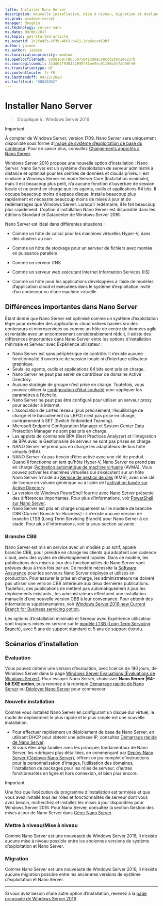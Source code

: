 ```yaml
---
title: Installer Nano Server
description: Nouvelle installation, mise à niveau, migration et évaluation de Nano Server
ms.prod: windows-server
manager: dougkim
ms.technology: server-nano
ms.date: 09/06/2017
ms.topic: get-started-article
ms.assetid: 2c2fa45b-6f3b-4663-b421-2da6ecc463bf
author: jaimeo
ms.author: jaimeo
ms.localizationpriority: medium
ms.openlocfilehash: 68de1697c8655075041cd9e598ccd2bbc2e6237b
ms.sourcegitcommit: 3a3d62f938322849f81ee9ec01186b3e7ab90fe0
ms.translationtype: HT
ms.contentlocale: fr-FR
ms.lasthandoff: 04/23/2020
ms.locfileid: "80826982"
---
```

# <a name="install-nano-server"></a>Installer Nano Server

>S'applique à : Windows Server 2016

> [!IMPORTANT]
> À compter de Windows Server, version 1709, Nano Server sera uniquement disponible sous forme d’[image de système d’exploitation de base du conteneur](/virtualization/windowscontainers/quick-start/using-insider-container-images#install-base-container-image). Pour en savoir plus, consultez [Changements apportés à Nano Server](nano-in-semi-annual-channel.md). 

Windows Server 2016 propose une nouvelle option d’installation : Nano Server. Nano Server est un système d’exploitation de serveur administré à distance et optimisé pour les centres de données et clouds privés. Il est similaire à Windows Server en mode Server Core (Installation minimale), mais il est beaucoup plus petit, n’a aucune fonction d’ouverture de session locale et ne prend en charge que les agents, outils et applications 64 bits. Il occupe beaucoup moins d’espace disque, installe beaucoup plus rapidement et nécessite beaucoup moins de mises à jour et de redémarrages que Windows Server. Lorsqu’il redémarre, il le fait beaucoup plus rapidement. L’option d’installation Nano Server est disponible dans les éditions Standard et Datacenter de Windows Server 2016.  

Nano Server est idéal dans différentes situations :  
  
-   Comme un hôte de calcul pour les machines virtuelles Hyper-V, dans des clusters ou non  
  
-   Comme un hôte de stockage pour un serveur de fichiers avec montée en puissance parallèle  
  
-   Comme un serveur DNS  
  
-   Comme un serveur web exécutant Internet Information Services (IIS)  
  
-   Comme un hôte pour les applications développées à l’aide de modèles d’application cloud et exécutées dans le système d’exploitation invité d’un conteneur ou d’une machine virtuelle  
  
## <a name="important-differences-in-nano-server"></a>Différences importantes dans Nano Server

Étant donné que Nano Server est optimisé comme un système d’exploitation léger pour exécuter des applications cloud natives basées sur des conteneurs et microservices ou comme un hôte de centre de données agile et rentable avec un encombrement considérablement réduit, il existe des différences importantes dans Nano Server entre les options d’installation minimale et Serveur avec Expérience utilisateur :

- Nano Server est sans périphérique de contrôle. Il n’existe aucune fonctionnalité d’ouverture de session locale ni d’interface utilisateur graphique.
- Seuls les agents, outils et applications 64 bits sont pris en charge.
- Nano Server ne peut pas servir de contrôleur de domaine Active Directory.
- Aucune stratégie de groupe n’est prise en charge. Toutefois, vous pouvez utiliser la [configuration d’état souhaité](https://msdn.microsoft.com/powershell/dsc/nanoDsc) pour appliquer les paramètres à l’échelle.
- Nano Server ne peut pas être configuré pour utiliser un serveur proxy pour accéder à Internet.
- L’association de cartes réseau (plus précisément, l’équilibrage de charge et le basculement ou LBFO) n’est pas prise en charge, contrairement à SET (Switch Embedded Teaming).
- Microsoft Endpoint Configuration Manager et System Center Data Protection Manager ne sont pas pris en charge.
- Les applets de commande BPA (Best Practices Analyzer) et l’intégration de BPA avec le Gestionnaire de serveur ne sont pas prises en charge.
- NANO Server ne prend pas en charge les adaptateurs de bus hôte virtuels (HBA).
- NANO Server n’a pas besoin d’être activé avec une clé de produit. Quand il fonctionne en tant qu’hôte Hyper-V, Nano Server ne prend pas en charge l’[Activation automatique de machine virtuelle](https://technet.microsoft.com/library/dn303421%28v=ws.11%29.aspx) (AVMA). Vous pouvez activer les machines virtuelles qui s’exécutent sur un hôte Nano Server à l’aide du [Service de gestion de clés](https://technet.microsoft.com/library/jj612867(v=ws.11).aspx) (KMS), avec une clé de licence en volume générique ou à l’aide de l’[activation basée sur Active Directory](https://technet.microsoft.com/library/dn502534(v=ws.11).aspx).
- La version de Windows PowerShell fournie avec Nano Server présente des différences importantes. Pour plus d’informations, voir [PowerShell sur Nano Server](PowerShell-on-Nano-Server.md).
- Nano Server est pris en charge uniquement sur le modèle de branche CBB (Current Branch for Business) : il n’existe aucune version de branche LTSB (Long Term Servicing Branch) pour Nano Server à ce stade. Pour plus d’informations, voir la sous-section suivante.

### <a name="current-branch-for-business"></a>Branche CBB
Nano Server est mis en service avec un modèle plus actif, appelé branche CBB, pour prendre en charge les clients qui adoptent une cadence cloud, avec des cycles de développement rapides. Dans ce modèle, les publications des mises à jour des fonctionnalités de Nano Server sont prévues deux à trois fois par an. Ce modèle nécessite la [Software Assurance](https://www.microsoft.com/licensing/licensing-programs/software-assurance-default.aspx) pour les serveurs Nano Server déployés et utilisés en production. Pour assurer la prise en charge, les administrateurs ne doivent pas utiliser une version CBB antérieure aux deux dernières publications. Toutefois, ces publications ne mettent pas automatiquement à jour les déploiements existants ; les administrateurs effectuent une installation manuelle d’une nouvelle version CBB à leur convenance. Pour obtenir des informations supplémentaires, voir [Windows Server 2016 new Current Branch for Business servicing option](https://blogs.technet.microsoft.com/windowsserver/2016/07/12/windows-server-2016-new-current-branch-for-business-servicing-option/).

Les options d’installation minimale et Serveur avec Expérience utilisateur sont toujours mises en service sur le [modèle LTSB (Long Term Servicing Branch)](https://support.microsoft.com/lifecycle#gp%2Fgp_msl_policy), avec 5 ans de support standard et 5 ans de support étendu.

## <a name="installation-scenarios"></a>Scénarios d’installation

### <a name="evaluation"></a>Évaluation
Vous pouvez obtenir une version d’évaluation, avec licence de 180 jours, de Windows Server dans la page [Windows Server Evaluations (Évaluations de Windows Server)](https://www.microsoft.com/evalcenter/evaluate-windows-server-2016). Pour essayer Nano Server, choisissez **Nano Server |64-bit EXE option**, puis revenez à la rubrique [Démarrage rapide de Nano Server](Nano-Server-Quick-Start.md) ou [Déployer Nano Server](Deploy-Nano-Server.md) pour commencer.

### <a name="clean-installation"></a>Nouvelle installation
Comme vous installez Nano Server en configurant un disque dur virtuel, le mode de déploiement le plus rapide et le plus simple est une nouvelle installation.

- Pour effectuer rapidement un déploiement de base de Nano Server, en utilisant DHCP pour obtenir une adresse IP, consultez [Démarrage rapide de Nano Server](Nano-Server-Quick-Start.md). 
- Si vous êtes déjà familier avec les principes fondamentaux de Nano Server, les rubriques plus détaillées, en commençant par [Deploy Nano Server (Déployer Nano Server)](Deploy-Nano-Server.md), offrent un jeu complet d’instructions pour la personnalisation d’images, l’utilisation des domaines, l’installation de packages pour les rôles de serveur, d’autres fonctionnalités en ligne et hors connexion, et bien plus encore.

> [!IMPORTANT]  
> Une fois que l’exécution du programme d’installation est terminée et que vous avez installé tous les rôles et fonctionnalités de serveur dont vous avez besoin, recherchez et installez les mises à jour disponibles pour Windows Server 2016. Pour Nano Server, consultez la section Gestion des mises à jour de Nano Server dans [Gérer Nano Server](Manage-Nano-Server.md).

### <a name="upgrade"></a>Mettre à niveau/Mise à niveau
Comme Nano Server est une nouveauté de Windows Server 2016, il n’existe aucune mise à niveau possible entre les anciennes versions de système d’exploitation et Nano Server.

### <a name="migration"></a>Migration
Comme Nano Server est une nouveauté de Windows Server 2016, il n’existe aucune migration possible entre les anciennes versions de système d’exploitation et Nano Server.
  
-------------------------------------
Si vous avez besoin d’une autre option d’installation, revenez à la [page principale de Windows Server 2016](windows-server-2016.md). 

  


 
